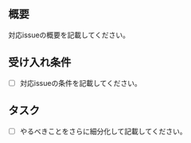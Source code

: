 ## 概要
対応issueの概要を記載してください。

## 受け入れ条件
- [ ] 対応issueの条件を記載してください。

## タスク
- [ ] やるべきことをさらに細分化して記載してください。
